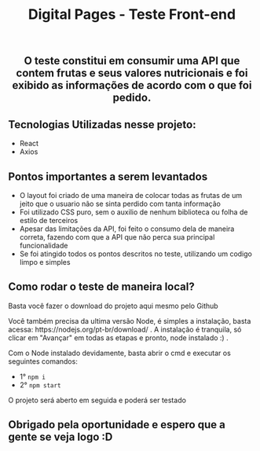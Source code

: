 <h1 align="center">Digital Pages - Teste Front-end</h1><br>

<h2 align="center">O teste constitui em consumir uma API que contem frutas e seus valores nutricionais e foi exibido as informações de acordo com o que foi pedido.</h2>
  
<h2>Tecnologias Utilizadas nesse projeto:</h2>
<ul>
  <li>React</li>
  <li>Axios</li>
</ul>

<h2>Pontos importantes a serem levantados</h2>

<ul>
  <li>O layout foi criado de uma maneira de colocar todas as frutas de um jeito que o usuario não se sinta perdido com tanta informação</li>
  <li>Foi utilizado CSS puro, sem o auxilio de nenhum biblioteca ou folha de estilo de terceiros</li>
  <li>Apesar das limitações da API, foi feito o consumo dela de maneira correta, fazendo com que a API que não perca sua principal funcionalidade</li>
  <li>Se foi atingido todos os pontos descritos no teste, utilizando um codigo limpo e simples</li>
</ul>

<h2>Como rodar o teste de maneira local?</h2>

<p>Basta você fazer o download do projeto aqui mesmo pelo Github</p>
<p>Você também precisa da ultima versão Node, é simples a instalação, basta acessa: https://nodejs.org/pt-br/download/ . A instalação é tranquila, só clicar em "Avançar" em todas as etapas e pronto, node instalado :) .</p>
<p>Com o Node instalado devidamente, basta abrir o cmd e executar os seguintes comandos:</p>

<ul>
  <li>1° <code>npm i</code></li> 
  <li>2° <code>npm start</code></li>
</ul>
<p>O projeto será aberto em seguida e poderá ser testado</p>

<h2>Obrigado pela oportunidade e espero que a gente se veja logo :D </h2>
